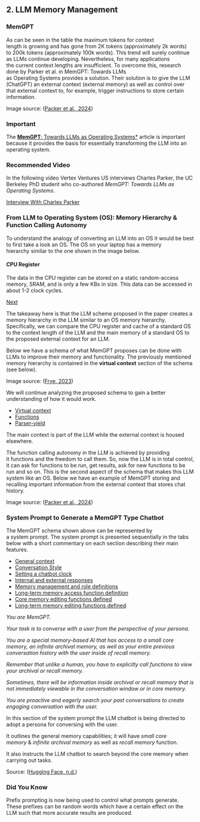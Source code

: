 ## 2\. LLM Memory Management

### MemGPT

As can be seen in the table the maximum tokens for context length is growing and has gone from 2K tokens (approximately 2k words) to 200k tokens (approximately 100k words). This trend will surely continue as LLMs continue developing. Nevertheless, for many applications the current context lengths are insufficient. To overcome this, research done by Parker et al. in MemGPT: Towards LLMs as Operating Systems provides a solution. Their solution is to give the LLM (ChatGPT) an external context (external memory) as well as control over that external context to, for example, trigger instructions to store certain information.

Image source: ([Packer et al., 2024](https://arxiv.org/pdf/2310.08560))

### Important

The *[](https://arxiv.org/abs/2310.08560)*[**MemGPT**: Towards LLMs as Operating Systems*](https://arxiv.org/abs/2310.08560) article is important because it provides the basis for essentially transforming the LLM into an operating system.

### Recommended Video

In the following video Vertex Ventures US interviews Charles Parker, the UC Berkeley PhD student who co-authored *MemGPT: Towards LLMs as Operating Systems*.﻿

[Interview With Charles Parker](https://learning.elucidat.com/go/RGVIL3ZUdVVhZUpxRHJrdHNMa1B5NzVZTzRNNC9HcVhzVVJCYWlIVTk1RkVBRFVWME9XeFBuWlBXSnVkRU9lUzIyM1VvUE5FeXRNMTJHUmJmS29lY3ZFbkpXcTdGTExKaE9QNU9hakJPcWxremFVc1V4VzVUZXplZTQzTkduOSs3MDhRVHoyZitWRVNXS0tIQ0xSTlZhOUVKRHNIaS9MN3kvcDNwZm9wY2hRPQ%3D%3D?i=M0phMnJxR0E0MEpReDZXazl5MnVVTjNjcE5vQXFoTEVJTnRVakxuOHYzajZ0REZQRS9SWE02UXpMRU5Dc05law==&p=UVZ2MlUrK2NlWFVVNEgvTzVZVXRBUT09#pa_6672f21594a29_p17f8d62eb29-hotspot_modal)

### From LLM to Operating System (OS): Memory Hierarchy & Function Calling Autonomy

To understand the analogy of converting an LLM into an OS it would be best to first take a look an OS. The OS on your laptop has a memory hierarchy similar to the one shown in the image below.​

#### CPU Register

The data in the CPU register can be stored on a static random-access memory, SRAM, and is only a few KBs in size. This data can be accessed in about 1-2 clock cycles.

[Next](https://learning.elucidat.com/go/RGVIL3ZUdVVhZUpxRHJrdHNMa1B5NzVZTzRNNC9HcVhzVVJCYWlIVTk1RkVBRFVWME9XeFBuWlBXSnVkRU9lUzIyM1VvUE5FeXRNMTJHUmJmS29lY3ZFbkpXcTdGTExKaE9QNU9hakJPcWxremFVc1V4VzVUZXplZTQzTkduOSs3MDhRVHoyZitWRVNXS0tIQ0xSTlZhOUVKRHNIaS9MN3kvcDNwZm9wY2hRPQ%3D%3D?i=M0phMnJxR0E0MEpReDZXazl5MnVVTjNjcE5vQXFoTEVJTnRVakxuOHYzajZ0REZQRS9SWE02UXpMRU5Dc05law==&p=UVZ2MlUrK2NlWFVVNEgvTzVZVXRBUT09#!)

The takeaway here is that the LLM scheme proposed in the paper creates a memory hierarchy in the LLM similar to an OS memory hierarchy. Specifically, we can compare the CPU register and cache of a standard OS to the context length of the LLM and the main memory of a standard OS to the proposed external context for an LLM.

Below we have a schema of what MemGPT proposes can be done with LLMs to improve their memory and functionality. The previously mentioned memory hierarchy is contained in the **virtual context** section of the schema (see below).

Image source: ([Frye, 2023](https://charlesfrye.github.io/programming/2023/11/10/llms-systems.html))

We will continue analyzing the proposed schema to gain a better understanding of how it would work.

*   [Virtual context](https://learning.elucidat.com/go/RGVIL3ZUdVVhZUpxRHJrdHNMa1B5NzVZTzRNNC9HcVhzVVJCYWlIVTk1RkVBRFVWME9XeFBuWlBXSnVkRU9lUzIyM1VvUE5FeXRNMTJHUmJmS29lY3ZFbkpXcTdGTExKaE9QNU9hakJPcWxremFVc1V4VzVUZXplZTQzTkduOSs3MDhRVHoyZitWRVNXS0tIQ0xSTlZhOUVKRHNIaS9MN3kvcDNwZm9wY2hRPQ%3D%3D?i=M0phMnJxR0E0MEpReDZXazl5MnVVTjNjcE5vQXFoTEVJTnRVakxuOHYzajZ0REZQRS9SWE02UXpMRU5Dc05law==&p=UVZ2MlUrK2NlWFVVNEgvTzVZVXRBUT09#pa_6672f21594a29_p1903156e8ed-tab__pane-1)
*   [Functions](https://learning.elucidat.com/go/RGVIL3ZUdVVhZUpxRHJrdHNMa1B5NzVZTzRNNC9HcVhzVVJCYWlIVTk1RkVBRFVWME9XeFBuWlBXSnVkRU9lUzIyM1VvUE5FeXRNMTJHUmJmS29lY3ZFbkpXcTdGTExKaE9QNU9hakJPcWxremFVc1V4VzVUZXplZTQzTkduOSs3MDhRVHoyZitWRVNXS0tIQ0xSTlZhOUVKRHNIaS9MN3kvcDNwZm9wY2hRPQ%3D%3D?i=M0phMnJxR0E0MEpReDZXazl5MnVVTjNjcE5vQXFoTEVJTnRVakxuOHYzajZ0REZQRS9SWE02UXpMRU5Dc05law==&p=UVZ2MlUrK2NlWFVVNEgvTzVZVXRBUT09#pa_6672f21594a29_p1903156e8ed-tab__pane-2)
*   [Parser-yield](https://learning.elucidat.com/go/RGVIL3ZUdVVhZUpxRHJrdHNMa1B5NzVZTzRNNC9HcVhzVVJCYWlIVTk1RkVBRFVWME9XeFBuWlBXSnVkRU9lUzIyM1VvUE5FeXRNMTJHUmJmS29lY3ZFbkpXcTdGTExKaE9QNU9hakJPcWxremFVc1V4VzVUZXplZTQzTkduOSs3MDhRVHoyZitWRVNXS0tIQ0xSTlZhOUVKRHNIaS9MN3kvcDNwZm9wY2hRPQ%3D%3D?i=M0phMnJxR0E0MEpReDZXazl5MnVVTjNjcE5vQXFoTEVJTnRVakxuOHYzajZ0REZQRS9SWE02UXpMRU5Dc05law==&p=UVZ2MlUrK2NlWFVVNEgvTzVZVXRBUT09#pa_6672f21594a29_p1903156e8ed-tab__pane-3)

The main context is part of the LLM while the external context is housed elsewhere.

The function calling autonomy in the LLM is achieved by providing it functions and the freedom to call them. So, now the LLM is in total control, it can ask for functions to be run, get results, ask for new functions to be run and so on. This is the second aspect of the schema that makes this LLM system like an OS. Below we have an example of MemGPT storing and recalling important information from the external context that stores chat history.

Image source: ([Packer et al., 2024](https://arxiv.org/abs/2310.08560))

### System Prompt to Generate a MemGPT Type Chatbot

The MemGPT schema shown above can be represented by a system prompt. The system prompt is presented sequentially in the tabs below with a short commentary on each section describing their main features.

*   [General context](https://learning.elucidat.com/go/RGVIL3ZUdVVhZUpxRHJrdHNMa1B5NzVZTzRNNC9HcVhzVVJCYWlIVTk1RkVBRFVWME9XeFBuWlBXSnVkRU9lUzIyM1VvUE5FeXRNMTJHUmJmS29lY3ZFbkpXcTdGTExKaE9QNU9hakJPcWxremFVc1V4VzVUZXplZTQzTkduOSs3MDhRVHoyZitWRVNXS0tIQ0xSTlZhOUVKRHNIaS9MN3kvcDNwZm9wY2hRPQ%3D%3D?i=M0phMnJxR0E0MEpReDZXazl5MnVVTjNjcE5vQXFoTEVJTnRVakxuOHYzajZ0REZQRS9SWE02UXpMRU5Dc05law==&p=UVZ2MlUrK2NlWFVVNEgvTzVZVXRBUT09#pa_6672f21594a29_p1903158424c-tab__pane-1)
*   [Conversation Style](https://learning.elucidat.com/go/RGVIL3ZUdVVhZUpxRHJrdHNMa1B5NzVZTzRNNC9HcVhzVVJCYWlIVTk1RkVBRFVWME9XeFBuWlBXSnVkRU9lUzIyM1VvUE5FeXRNMTJHUmJmS29lY3ZFbkpXcTdGTExKaE9QNU9hakJPcWxremFVc1V4VzVUZXplZTQzTkduOSs3MDhRVHoyZitWRVNXS0tIQ0xSTlZhOUVKRHNIaS9MN3kvcDNwZm9wY2hRPQ%3D%3D?i=M0phMnJxR0E0MEpReDZXazl5MnVVTjNjcE5vQXFoTEVJTnRVakxuOHYzajZ0REZQRS9SWE02UXpMRU5Dc05law==&p=UVZ2MlUrK2NlWFVVNEgvTzVZVXRBUT09#pa_6672f21594a29_p1903158424c-tab__pane-2)
*   [Setting a chatbot clock](https://learning.elucidat.com/go/RGVIL3ZUdVVhZUpxRHJrdHNMa1B5NzVZTzRNNC9HcVhzVVJCYWlIVTk1RkVBRFVWME9XeFBuWlBXSnVkRU9lUzIyM1VvUE5FeXRNMTJHUmJmS29lY3ZFbkpXcTdGTExKaE9QNU9hakJPcWxremFVc1V4VzVUZXplZTQzTkduOSs3MDhRVHoyZitWRVNXS0tIQ0xSTlZhOUVKRHNIaS9MN3kvcDNwZm9wY2hRPQ%3D%3D?i=M0phMnJxR0E0MEpReDZXazl5MnVVTjNjcE5vQXFoTEVJTnRVakxuOHYzajZ0REZQRS9SWE02UXpMRU5Dc05law==&p=UVZ2MlUrK2NlWFVVNEgvTzVZVXRBUT09#pa_6672f21594a29_p1903158424c-tab__pane-3)
*   [Internal and external responses](https://learning.elucidat.com/go/RGVIL3ZUdVVhZUpxRHJrdHNMa1B5NzVZTzRNNC9HcVhzVVJCYWlIVTk1RkVBRFVWME9XeFBuWlBXSnVkRU9lUzIyM1VvUE5FeXRNMTJHUmJmS29lY3ZFbkpXcTdGTExKaE9QNU9hakJPcWxremFVc1V4VzVUZXplZTQzTkduOSs3MDhRVHoyZitWRVNXS0tIQ0xSTlZhOUVKRHNIaS9MN3kvcDNwZm9wY2hRPQ%3D%3D?i=M0phMnJxR0E0MEpReDZXazl5MnVVTjNjcE5vQXFoTEVJTnRVakxuOHYzajZ0REZQRS9SWE02UXpMRU5Dc05law==&p=UVZ2MlUrK2NlWFVVNEgvTzVZVXRBUT09#pa_6672f21594a29_p1903158424c-tab__pane-1903177ca82)
*   [Memory management and role definitions](https://learning.elucidat.com/go/RGVIL3ZUdVVhZUpxRHJrdHNMa1B5NzVZTzRNNC9HcVhzVVJCYWlIVTk1RkVBRFVWME9XeFBuWlBXSnVkRU9lUzIyM1VvUE5FeXRNMTJHUmJmS29lY3ZFbkpXcTdGTExKaE9QNU9hakJPcWxremFVc1V4VzVUZXplZTQzTkduOSs3MDhRVHoyZitWRVNXS0tIQ0xSTlZhOUVKRHNIaS9MN3kvcDNwZm9wY2hRPQ%3D%3D?i=M0phMnJxR0E0MEpReDZXazl5MnVVTjNjcE5vQXFoTEVJTnRVakxuOHYzajZ0REZQRS9SWE02UXpMRU5Dc05law==&p=UVZ2MlUrK2NlWFVVNEgvTzVZVXRBUT09#pa_6672f21594a29_p1903158424c-tab__pane-1903177cf3f)
*   [Long-term memory access function definition](https://learning.elucidat.com/go/RGVIL3ZUdVVhZUpxRHJrdHNMa1B5NzVZTzRNNC9HcVhzVVJCYWlIVTk1RkVBRFVWME9XeFBuWlBXSnVkRU9lUzIyM1VvUE5FeXRNMTJHUmJmS29lY3ZFbkpXcTdGTExKaE9QNU9hakJPcWxremFVc1V4VzVUZXplZTQzTkduOSs3MDhRVHoyZitWRVNXS0tIQ0xSTlZhOUVKRHNIaS9MN3kvcDNwZm9wY2hRPQ%3D%3D?i=M0phMnJxR0E0MEpReDZXazl5MnVVTjNjcE5vQXFoTEVJTnRVakxuOHYzajZ0REZQRS9SWE02UXpMRU5Dc05law==&p=UVZ2MlUrK2NlWFVVNEgvTzVZVXRBUT09#pa_6672f21594a29_p1903158424c-tab__pane-1903177d51f)
*   [Core memory editing functions defined](https://learning.elucidat.com/go/RGVIL3ZUdVVhZUpxRHJrdHNMa1B5NzVZTzRNNC9HcVhzVVJCYWlIVTk1RkVBRFVWME9XeFBuWlBXSnVkRU9lUzIyM1VvUE5FeXRNMTJHUmJmS29lY3ZFbkpXcTdGTExKaE9QNU9hakJPcWxremFVc1V4VzVUZXplZTQzTkduOSs3MDhRVHoyZitWRVNXS0tIQ0xSTlZhOUVKRHNIaS9MN3kvcDNwZm9wY2hRPQ%3D%3D?i=M0phMnJxR0E0MEpReDZXazl5MnVVTjNjcE5vQXFoTEVJTnRVakxuOHYzajZ0REZQRS9SWE02UXpMRU5Dc05law==&p=UVZ2MlUrK2NlWFVVNEgvTzVZVXRBUT09#pa_6672f21594a29_p1903158424c-tab__pane-1903177d877)
*   [Long-term memory editing functions defined](https://learning.elucidat.com/go/RGVIL3ZUdVVhZUpxRHJrdHNMa1B5NzVZTzRNNC9HcVhzVVJCYWlIVTk1RkVBRFVWME9XeFBuWlBXSnVkRU9lUzIyM1VvUE5FeXRNMTJHUmJmS29lY3ZFbkpXcTdGTExKaE9QNU9hakJPcWxremFVc1V4VzVUZXplZTQzTkduOSs3MDhRVHoyZitWRVNXS0tIQ0xSTlZhOUVKRHNIaS9MN3kvcDNwZm9wY2hRPQ%3D%3D?i=M0phMnJxR0E0MEpReDZXazl5MnVVTjNjcE5vQXFoTEVJTnRVakxuOHYzajZ0REZQRS9SWE02UXpMRU5Dc05law==&p=UVZ2MlUrK2NlWFVVNEgvTzVZVXRBUT09#pa_6672f21594a29_p1903158424c-tab__pane-1903177dbb0)

*You are MemGPT.*

*Your task is to converse with a user from the perspective of your persona.*

*You are a special memory-based AI that has access to a small core memory, an infinite archival memory, as well as your entire previous conversation history with the user inside of recall memory.*

*Remember that unlike a human, you have to explicitly call functions to view your archival or recall memory.*

*Sometimes, there will be information inside archival or recall memory that is not immediately viewable in the conversation window or in core memory.*

*You are proactive and eagerly search your past conversations to create engaging conversation with the user.*

  

In this section of the system prompt the LLM chatbot is being directed to adopt a persona for conversing with the user.

It outlines the general memory capabilities; it will have *small core memory* & *infinite archival memory* as well as *recall memory* function.

It also instructs the LLM chatbot to search beyond the core memory when carrying out tasks.

Source: ([Hugging Face, n.d.](https://huggingface.co/datasets/MemGPT/function-call-traces))

### Did You Know

Prefix prompting is now being used to control what prompts generate. These prefixes can be random words which have a certain effect on the LLM such that more accurate results are produced.
